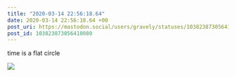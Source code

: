 ```yaml
---
title: "2020-03-14 22:56:18.64"
date: 2020-03-14 22:56:18.64 +00
post_uri: https://mastodon.social/users/gravely/statuses/103823873056410080
post_id: 103823873056410080
---
```

time is a flat circle


![](/images/26288490.jpg)


